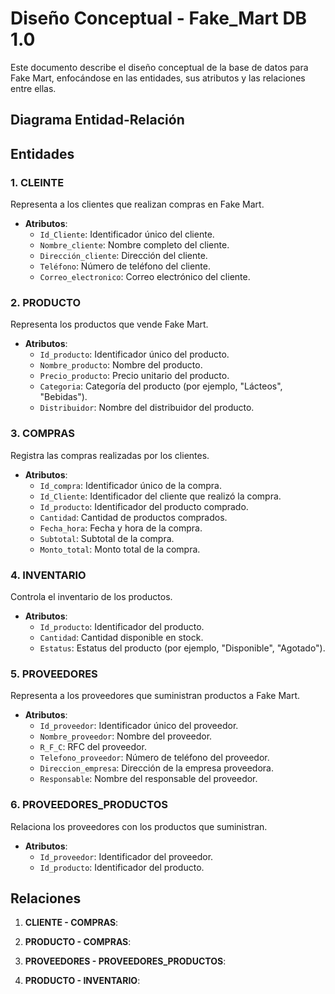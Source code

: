 # Diseño Conceptual - Fake_Mart DB 1.0

Este documento describe el diseño conceptual de la base de datos para Fake Mart, enfocándose en las entidades, sus atributos y las relaciones entre ellas.


## Diagrama Entidad-Relación

## Entidades

### 1. **CLEINTE**
Representa a los clientes que realizan compras en Fake Mart.
- **Atributos**:
  - `Id_Cliente`: Identificador único del cliente.
  - `Nombre_cliente`: Nombre completo del cliente.
  - `Dirección_cliente`: Dirección del cliente.
  - `Teléfono`: Número de teléfono del cliente.
  - `Correo_electronico`: Correo electrónico del cliente.


### 2. **PRODUCTO**
Representa los productos que vende Fake Mart.
- **Atributos**:
  - `Id_producto`: Identificador único del producto.
  - `Nombre_producto`: Nombre del producto.
  - `Precio_producto`: Precio unitario del producto.
  - `Categoria`: Categoría del producto (por ejemplo, "Lácteos", "Bebidas").
  - `Distribuidor`: Nombre del distribuidor del producto.

### 3. **COMPRAS**
Registra las compras realizadas por los clientes.
- **Atributos**:
  - `Id_compra`: Identificador único de la compra.
  - `Id_Cliente`: Identificador del cliente que realizó la compra.
  - `Id_producto`: Identificador del producto comprado.
  - `Cantidad`: Cantidad de productos comprados.
  - `Fecha_hora`: Fecha y hora de la compra.
  - `Subtotal`: Subtotal de la compra.
  - `Monto_total`: Monto total de la compra.

### 4. **INVENTARIO**
Controla el inventario de los productos.
- **Atributos**:
  - `Id_producto`: Identificador del producto.
  - `Cantidad`: Cantidad disponible en stock.
  - `Estatus`: Estatus del producto (por ejemplo, "Disponible", "Agotado").

### 5. **PROVEEDORES**
Representa a los proveedores que suministran productos a Fake Mart.
- **Atributos**:
  - `Id_proveedor`: Identificador único del proveedor.
  - `Nombre_proveedor`: Nombre del proveedor.
  - `R_F_C`: RFC del proveedor.
  - `Telefono_proveedor`: Número de teléfono del proveedor.
  - `Direccion_empresa`: Dirección de la empresa proveedora.
  - `Responsable`: Nombre del responsable del proveedor.

### 6. **PROVEEDORES_PRODUCTOS**
Relaciona los proveedores con los productos que suministran.
- **Atributos**:
  - `Id_proveedor`: Identificador del proveedor.
  - `Id_producto`: Identificador del producto.

## Relaciones 

1. **CLIENTE - COMPRAS**:

2. **PRODUCTO - COMPRAS**:

3. **PROVEEDORES - PROVEEDORES_PRODUCTOS**:

4. **PRODUCTO - INVENTARIO**: